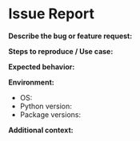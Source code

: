 # Issue Report

**Describe the bug or feature request:**

**Steps to reproduce / Use case:**

**Expected behavior:**

**Environment:**
- OS:
- Python version:
- Package versions:

**Additional context:**
